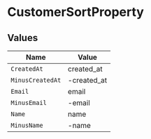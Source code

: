 # CustomerSortProperty


## Values

| Name             | Value            |
| ---------------- | ---------------- |
| `CreatedAt`      | created_at       |
| `MinusCreatedAt` | -created_at      |
| `Email`          | email            |
| `MinusEmail`     | -email           |
| `Name`           | name             |
| `MinusName`      | -name            |